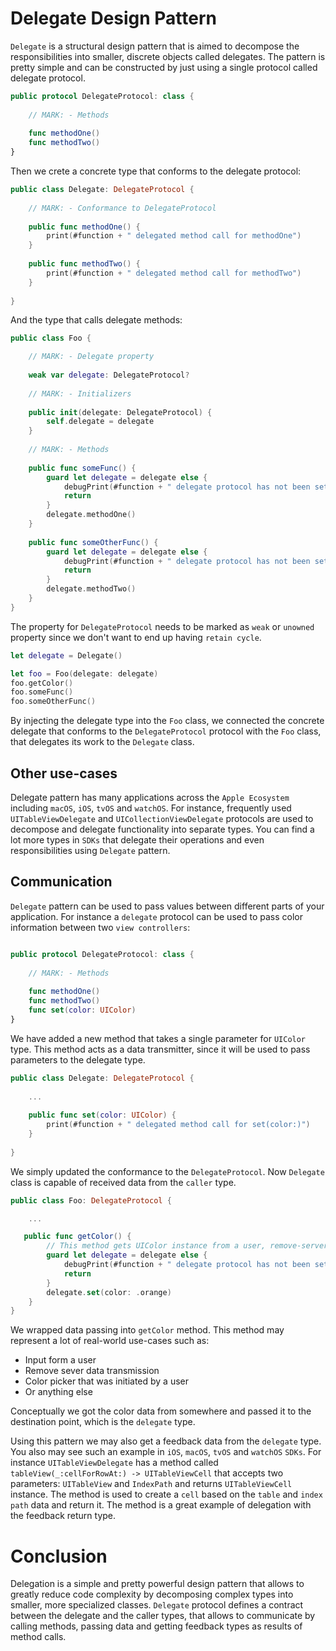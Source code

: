 # Delegate Design Pattern
`Delegate` is a structural design pattern that is aimed to decompose the responsibilities into smaller, discrete objects called delegates. The pattern is pretty simple and can be constructed by just using a single protocol called delegate protocol.

```swift
public protocol DelegateProtocol: class {
    
    // MARK: - Methods
    
    func methodOne()
    func methodTwo()
}
```
Then we crete a concrete type that conforms to the delegate protocol:

```swift
public class Delegate: DelegateProtocol {
    
    // MARK: - Conformance to DelegateProtocol
    
    public func methodOne() {
        print(#function + " delegated method call for methodOne")
    }
    
    public func methodTwo() {
        print(#function + " delegated method call for methodTwo")
    }
    
}
```

And the type that calls delegate methods:

```swift
public class Foo {

    // MARK: - Delegate property
    
    weak var delegate: DelegateProtocol?
    
    // MARK: - Initializers
    
    public init(delegate: DelegateProtocol) {
        self.delegate = delegate
    }
    
    // MARK: - Methods
    
    public func someFunc() {
        guard let delegate = delegate else {
            debugPrint(#function + " delegate protocol has not been set, the method will be aborted")
            return
        }
        delegate.methodOne()
    }
    
    public func someOtherFunc() {
        guard let delegate = delegate else {
            debugPrint(#function + " delegate protocol has not been set, the method will be aborted")
            return
        }
        delegate.methodTwo()
    }
}

```

The property for `DelegateProtocol` needs to be marked as `weak` or `unowned` property since we don't want to end up having `retain cycle`. 

```swift
let delegate = Delegate()

let foo = Foo(delegate: delegate)
foo.getColor()
foo.someFunc()
foo.someOtherFunc()
```
By injecting the delegate type into the `Foo` class, we connected the concrete delegate that conforms to the `DelegateProtocol` protocol with the `Foo` class, that delegates its work to the `Delegate` class. 


## Other use-cases
Delegate pattern has many applications across the `Apple Ecosystem` including `macOS`, `iOS`, `tvOS` and `watchOS`. For instance, frequently used `UITableViewDelegate` and `UICollectionViewDelegate` protocols are used to decompose and delegate functionality into separate types. You can find a lot more types in `SDKs` that delegate their operations and even responsibilities using `Delegate` pattern. 

## Communication 
`Delegate` pattern can be used to pass values between different parts of your application. For instance a `delegate` protocol can be used to pass color information between two `view controllers`:

```swift

public protocol DelegateProtocol: class {
    
    // MARK: - Methods
    
    func methodOne()
    func methodTwo()
    func set(color: UIColor)
}
``` 
We have added a new method that takes a single parameter for `UIColor` type. This method acts as a data transmitter, since it will be used to pass parameters to the delegate type.

```swift
public class Delegate: DelegateProtocol {
   
    ... 
    
    public func set(color: UIColor) {
        print(#function + " delegated method call for set(color:)")
    }
    
}
```

We simply updated the conformance to the `DelegateProtocol`. Now `Delegate` class is capable of received data from the `caller` type. 

```swift
public class Foo: DelegateProtocol {

	...

   public func getColor() {
        // This method gets UIColor instance from a user, remove-server, color picker or anywhere else and passes it to the delegate type that need that color in order to perform its tasks
        guard let delegate = delegate else {
            debugPrint(#function + " delegate protocol has not been set, the method will be aborted")
            return
        }
        delegate.set(color: .orange)
    }
}
```

We wrapped data passing into `getColor` method. This method may represent a lot of real-world use-cases such as: 

- Input form a user
- Remove sever data transmission
- Color picker that was initiated by a user
- Or anything else

Conceptually we got the color data from somewhere and passed it to the destination point, which is the `delegate` type. 

Using this pattern we may also get a feedback data from the `delegate` type. You also may see such an example in `iOS`, `macOS`, `tvOS` and `watchOS` `SDKs`. For instance `UITableViewDelegate` has a method called `tableView(_:cellForRowAt:) -> UITableViewCell` that accepts two parameters: `UITableView` and `IndexPath` and returns `UITableViewCell` instance. The method is used to create a `cell` based on the `table` and `index path` data and return it. The method is a great example of delegation with the feedback return type. 

# Conclusion 
Delegation is a simple and pretty powerful design pattern that allows to greatly reduce code complexity by decomposing complex types into smaller, more specialized classes. `Delegate` protocol defines a contract between the delegate and the caller types, that allows to communicate by calling methods, passing data and getting feedback types as results of method calls. 
